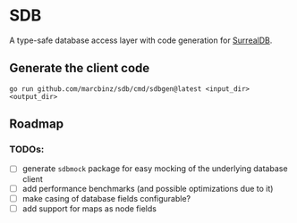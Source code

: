 # SDB

A type-safe database access layer with code generation for [SurrealDB](https://surrealdb.com).

## Generate the client code

```
go run github.com/marcbinz/sdb/cmd/sdbgen@latest <input_dir> <output_dir>
```

## Roadmap

### TODOs:

- [ ] generate `sdbmock` package for easy mocking of the underlying database client
- [ ] add performance benchmarks (and possible optimizations due to it)
- [ ] make casing of database fields configurable?
- [ ] add support for maps as node fields
